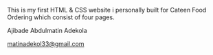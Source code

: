 This is my first HTML & CSS website i personally built for Cateen Food Ordering which consist of four pages.

Ajibade Abdulmatin Adekola

matinadekol33@gmail.com
